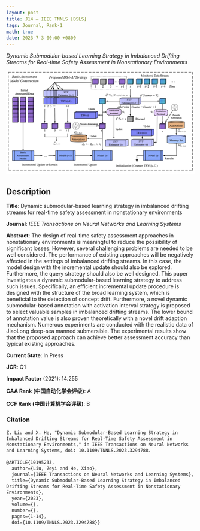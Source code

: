 ```yaml
---
layout: post
title: J14 — IEEE TNNLS [DSLS]
tags: Journal, Rank-1
math: true
date: 2023-7-3 00:00 +0800
---
```


*Dynamic Submodular-based Learning Strategy in Imbalanced Drifting Streams for Real-time Safety Assessment in Nonstationary Environments*

![GA][image-1]


## Description

**Title**: Dynamic submodular-based learning strategy in imbalanced drifting streams for real-time safety assessment in nonstationary environments

**Journal**: *IEEE Transactions on Neural Networks and Learning Systems*

**Abstract**: The design of real-time safety assessment approaches in nonstationary environments is meaningful to reduce the possibility of significant losses. However, several challenging problems are needed to be well considered. The performance of existing approaches will be negatively affected in the settings of imbalanced drifting streams. In this case, the model design with the incremental update should also be explored. Furthermore, the query strategy should also be well designed. This paper investigates a dynamic submodular-based learning strategy to address such issues. Specifically, an efficient incremental update procedure is designed with the structure of the broad learning system, which is beneficial to the detection of concept drift. Furthermore, a novel dynamic submodular-based annotation with activation interval strategy is proposed to select valuable samples in imbalanced drifting streams. The lower bound of annotation value is also proven theoretically with a novel drift adaption mechanism. Numerous experiments are conducted with the realistic data of JiaoLong deep-sea manned submersible. The experimental results show that the proposed approach can achieve better assessment accuracy than typical existing approaches.

**Current State**: In Press

**JCR**: Q1

**Impact Factor** (2021): 14.255

**CAA Rank (中国自动化学会评级)**: A

**CCF Rank (中国计算机学会评级)**: B

### Citation

	Z. Liu and X. He, "Dynamic Submodular-Based Learning Strategy in Imbalanced Drifting Streams for Real-Time Safety Assessment in Nonstationary Environments," in IEEE Transactions on Neural Networks and Learning Systems, doi: 10.1109/TNNLS.2023.3294788.

	@ARTICLE{10195233,
	  author={Liu, Zeyi and He, Xiao},
	  journal={IEEE Transactions on Neural Networks and Learning Systems}, 
	  title={Dynamic Submodular-Based Learning Strategy in Imbalanced Drifting Streams for Real-Time Safety Assessment in Nonstationary Environments}, 
	  year={2023},
	  volume={},
	  number={},
	  pages={1-14},
	  doi={10.1109/TNNLS.2023.3294788}}

[image-1]:	https://github.com/Samlzy/pics/raw/Samlzy-patch-1/LiuZY07.png
